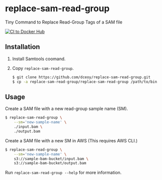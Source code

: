 replace-sam-read-group
======================

Tiny Command to Replace Read-Group Tags of a SAM file

[![CI to Docker Hub](https://github.com/dceoy/replace-sam-read-group/actions/workflows/docker-publish.yml/badge.svg)](https://github.com/dceoy/replace-sam-read-group/actions/workflows/docker-publish.yml)

Installation
------------

1.  Install Samtools coomand.

2.  Copy `replace-sam-read-group`.

    ```sh
    $ git clone https://github.com/dceoy/replace-sam-read-group.git
    $ cp -a replace-sam-read-group/replace-sam-read-group /path/to/bin
    ```

Usage
-----

Create a SAM file with a new read-group sample name (SM).

```sh
$ replace-sam-read-group \
    --sm='new-sample-name' \
    ./input.bam \
    ./output.bam
```

Create a SAM file with a new SM in AWS (This requires AWS CLI.)

```sh
$ replace-sam-read-group \
    --sm='new-sample-name' \
    s3://sample-bam-bucket/input.bam \
    s3://sample-bam-bucket/output.bam
```

Run `replace-sam-read-group --help` for more information.
